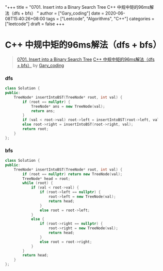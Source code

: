 "+++
title = "0701. Insert into a Binary Search Tree C++ 中规中矩的96ms解法（dfs + bfs） "
author = ["Gary_coding"]
date = 2020-06-08T15:40:26+08:00
tags = ["Leetcode", "Algorithms", "C++"]
categories = ["leetcode"]
draft = false
+++

# C++ 中规中矩的96ms解法（dfs + bfs）

> [0701. Insert into a Binary Search Tree](https://leetcode-cn.com/problems/insert-into-a-binary-search-tree/)
> [C++ 中规中矩的96ms解法（dfs + bfs）](https://leetcode-cn.com/problems/insert-into-a-binary-search-tree/solution/c-zhong-gui-zhong-ju-de-96msjie-fa-dfs-by-gary_cod/) by [Gary_coding](https://leetcode-cn.com/u/gary_coding/)

### dfs
```cpp
class Solution {
public:
    TreeNode* insertIntoBST(TreeNode* root, int val) {
        if (root == nullptr) {
            TreeNode* ans = new TreeNode(val);
            return ans;
        }
        if (val < root->val) root->left = insertIntoBST(root->left, val);
        else root->right = insertIntoBST(root->right, val);
        return root;
    }
};
```
### bfs
```cpp
class Solution {
public:
    TreeNode* insertIntoBST(TreeNode* root, int val) {
        if (root == nullptr) return new TreeNode(val);
        TreeNode* head = root;
        while (root) {
            if (val < root->val) {
                if (root->left == nullptr) {
                    root->left = new TreeNode(val);
                    return head;
                }
                else root = root->left;
            }
            else {
                if (root->right == nullptr) {
                    root->right = new TreeNode(val);
                    return head;
                }
                else root = root->right;
            }
        }
        return head;
    }
};
```
